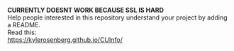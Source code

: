 **CURRENTLY DOESNT WORK BECAUSE SSL IS HARD**<br/>
Help people interested in this repository understand your project by adding a README.<br/>
Read this:<br/>
https://kylerosenberg.github.io/CUInfo/
